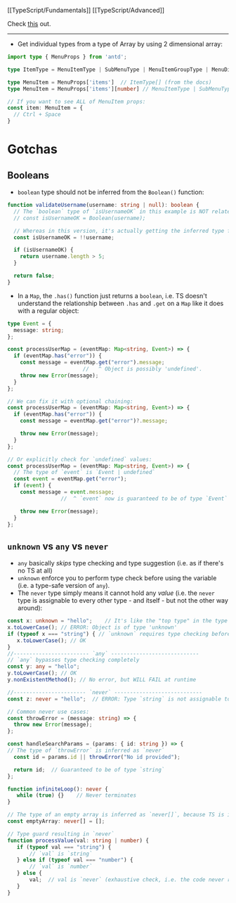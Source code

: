 [[TypeScript/Fundamentals]]
[[TypeScript/Advanced]]

Check [this](https://profy.dev/article/react-typescript) out.

---
- Get individual types from a type of Array by using 2 dimensional array:
```ts
import type { MenuProps } from 'antd';

type ItemType = MenuItemType | SubMenuType | MenuItemGroupType | MenuDividerType

type MenuItem = MenuProps['items']  // ItemType[] (from the docs)
type MenuItem = MenuProps['items'][number] // MenuItemType | SubMenuType | MenuItemGroupType | MenuDividerType

// If you want to see ALL of MenuItem props:
const item: MenuItem = {
  // Ctrl + Space
}
```

# Gotchas
## Booleans
- `boolean` type should not be inferred from the `Boolean()` function:
```ts
function validateUsername(username: string | null): boolean {
  // The `boolean` type of `isUsernameOK` in this example is NOT related to the `username` param, because it's purely the return type of the `Boolean` function
  // const isUsernameOK = Boolean(username);

  // Whereas in this version, it's actually getting the inferred type from the `username` param
  const isUsernameOK = !!username;

  if (isUsernameOK) {
    return username.length > 5;
  }

  return false;
}
```
- In a `Map`, the `.has()` function just returns a `boolean`, i.e. TS doesn't understand the relationship between `.has` and `.get` on a `Map` like it does with a regular object:
```ts
type Event = {
  message: string;
};

const processUserMap = (eventMap: Map<string, Event>) => {
  if (eventMap.has("error")) {
    const message = eventMap.get("error").message;
						//   ^ Object is possibly 'undefined'.
    throw new Error(message);
  }
};

// We can fix it with optional chaining:
const processUserMap = (eventMap: Map<string, Event>) => {
  if (eventMap.has("error")) {
    const message = eventMap.get("error")?.message;

    throw new Error(message);
  }
};

// Or explicitly check for `undefined` values:
const processUserMap = (eventMap: Map<string, Event>) => {
  // The type of `event` is `Event | undefined`
  const event = eventMap.get("error"); 
  if (event) {
    const message = event.message;  
			     //  ^ `event` now is guaranteed to be of type `Event`

    throw new Error(message);
  }
};
```
## `unknown` vs `any` vs `never`
- `any` basically _skips_ type checking and type suggestion (i.e. as if there's no TS at all)
- `unknown` enforce you to perform type check before using the variable (i.e. a type-safe version of `any`). 
- The `never` type simply means it cannot hold any _value_ (i.e. the `never` type is assignable to every other type - and itself - but not the other way around):
```ts
const x: unknown = "hello";    // It's like the "top type" in the type hierarchy, i.e. it can receive values of any type
x.toLowerCase(); // ERROR: Object is of type 'unknown'
if (typeof x === "string") { // `unknown` requires type checking before use
   x.toLowerCase(); // OK
}
//------------------------ `any` ---------------------------- 
// `any` bypasses type checking completely
const y: any = "hello";
y.toLowerCase(); // OK
y.nonExistentMethod(); // No error, but WILL FAIL at runtime

//----------------------- `never` ---------------------------- 
const z: never = "hello";  // ERROR: Type `string` is not assignable to type `never`

// Common never use cases:
const throwError = (message: string) => {
  throw new Error(message);
};

const handleSearchParams = (params: { id: string }) => {
// The type of `throwError` is inferred as `never` 
  const id = params.id || throwError("No id provided");  

  return id;  // Guaranteed to be of type `string`
};

function infiniteLoop(): never {
   while (true) {}    // Never terminates
}

// The type of an empty array is inferred as `never[]`, because TS is inferring the element type from the array's contents:
const emptyArray: never[] = [];  

// Type guard resulting in `never`
function processValue(val: string | number) {
   if (typeof val === "string") {
       // `val` is `string`
   } else if (typeof val === "number") {
       // `val` is `number`
   } else {
       val;  // val is `never` (exhaustive check, i.e. the code never reaches this block)
   }
}
```
